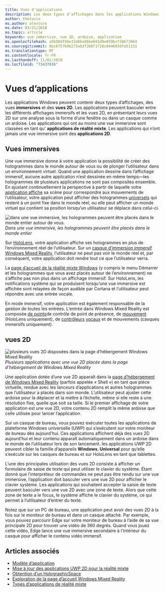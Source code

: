 ```yaml
---
title: Vues d’applications
description: Les deux types d’affichages dans les applications Windows Mixed Reality sont des vues immersives et des vues 2D.
author: thetuvix
ms.author: alexturn
ms.date: 03/21/2018
ms.topic: article
keywords: vue immersive, vue 2D, ardoise, application
ms.openlocfilehash: a5b50df5be31d66a866e691d9e059bcf38672064
ms.sourcegitcommit: 6bc6757b9b273a63f260f1716c944603dfa51151
ms.translationtype: MT
ms.contentlocale: fr-FR
ms.lasthandoff: 11/01/2019
ms.locfileid: "73437036"
---
```

# <a name="app-views"></a>Vues d’applications

Les applications Windows peuvent contenir deux types d’affichages, des vues **immersives** et des **vues 2D**. Les applications peuvent basculer entre les différents affichages immersifs et les vues 2D, en présentant leurs vues 2D sur une analyse sous la forme d’une fenêtre ou dans un casque comme un ardoise. Les applications qui ont au moins une vue immersive sont classées en tant qu' **applications de réalité mixte**. Les applications qui n’ont jamais une vue immersive sont des **applications 2D**.

## <a name="immersive-views"></a>Vues immersives

Une vue immersive donne à votre application la possibilité de créer des hologrammes dans le monde autour de vous ou de plonger l’utilisateur dans un environnement virtuel. Quand une application dessine dans l’affichage immersif, aucune autre application n’est dessinée en même temps&mdash;les hologrammes de plusieurs applications ne sont pas composites ensemble. En ajustant continuellement la perspective à partir de laquelle votre [application affiche](rendering.md) sa scène pour correspondre aux mouvements de l’utilisateur, votre application peut afficher des hologrammes [universels](coordinate-systems.md) qui restent à un point fixe dans le monde réel, ou elle peut afficher un monde virtuel qui contient sa position lorsqu’un utilisateur se déplace dans celui-ci.

![dans une vue immersive, les hologrammes peuvent être placés dans le monde entier autour de vous.](images/designoverview-940px.jpg)<br>
*Dans une vue immersive, les hologrammes peuvent être placés dans le monde entier*

Sur [HoloLens](hololens-hardware-details.md), votre application affiche ses hologrammes en plus de l’environnement réel de l’utilisateur. Sur un [casque d’immersion immersif Windows Mixed Reality](immersive-headset-hardware-details.md), l’utilisateur ne peut pas voir le monde réel et, par conséquent, votre application doit rendre tout ce que l’utilisateur verra.

La [page d’accueil de la réalité mixte Windows](navigating-the-windows-mixed-reality-home.md) (y compris le menu Démarrer et les hologrammes que vous avez placés autour de l’environnement) ne s’affiche pas non plus dans un affichage immersif. Sur HoloLens, les notifications système qui se produisent lorsqu’une vue immersive est affichée sont relayées de façon audible par Cortana et l’utilisateur peut répondre avec une entrée vocale.

En mode immersif, votre application est également responsable de la gestion de toutes les entrées. L’entrée dans Windows Mixed Reality est composée [de points](gaze-and-commit.md)de contrôle de point de présence, de [mouvement](gaze-and-commit.md#composite-gestures) (HoloLens uniquement), de [contrôleurs](motion-controllers.md) [vocaux](voice-input.md) et de mouvements (casques immersifs uniquement).

## <a name="2d-views"></a>vues 2D

![plusieurs vues 2D disposées dans la page d’hébergement Windows Mixed Reality](images/teleportation-940px.png)<br>
*Plusieurs applications avec une vue 2D placée dans la page d’hébergement de Windows Mixed Reality*

Une application dotée d’une vue 2D apparaît dans la [page d’hébergement de Windows Mixed Reality](navigating-the-windows-mixed-reality-home.md) (parfois appelée « Shell ») en tant que pièce virtuelle, rendue avec les lanceurs d’applications et autres hologrammes que l’utilisateur a placés dans son monde. L’utilisateur peut ajuster cette ardoise pour la déplacer et la mettre à l’échelle, même si elle reste à une résolution fixe, quelle que soit sa taille. Si le premier affichage de votre application est une vue 2D, votre contenu 2D remplit la même ardoise que celle utilisée pour lancer l’application.

Sur un casque de bureau, vous pouvez exécuter toutes les applications de plateforme Windows universelle (UWP) qui s’exécutent sur votre moniteur de bureau dès aujourd’hui. Ces applications affichent déjà des vues 2D aujourd’hui et leur contenu apparaît automatiquement dans un ardoise dans le monde de l’utilisateur lors de son lancement. les applications UWP 2D peuvent cibler la famille d’appareils **Windows. Universal** pour qu’elle s’exécute sur les casques de bureau et sur HoloLens en tant que tablettes.

L’une des principales utilisation des vues 2D consiste à afficher un formulaire de saisie de texte qui peut utiliser le clavier du système. Étant donné que l’interpréteur de commandes ne peut pas être rendu sur une vue immersive, l’application doit basculer vers une vue 2D pour afficher le clavier système. Les applications qui souhaitent accepter la saisie de texte peuvent basculer vers une vue 2D avec une zone de texte. Alors que cette zone de texte a le focus, le système affiche le clavier du système, ce qui permet à l’utilisateur d’entrer du texte.

Notez que sur un PC de bureau, une application peut avoir des vues 2D à la fois sur le moniteur de bureau et dans un casque attaché. Par exemple, vous pouvez parcourir Edge sur votre moniteur de bureau à l’aide de sa vue principale 2D pour trouver une vidéo de 360 degrés. Quand vous jouez cette vidéo, Edge lance une vue immersive secondaire à l’intérieur du casque pour afficher le contenu vidéo immersif.

## <a name="see-also"></a>Articles associés

* [Modèle d’application](app-model.md)
* [Mise à jour des applications UWP 2D pour la réalité mixte](building-2d-apps.md)
* [Obtention d’un HolographicSpace](getting-a-holographicspace.md)
* [Exploration de la page d’accueil Windows Mixed Reality](navigating-the-windows-mixed-reality-home.md)
* [Types d’applications de réalité mixte](types-of-mixed-reality-apps.md)
